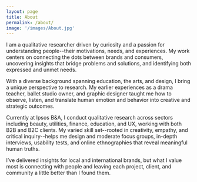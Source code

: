 ```yaml
---
layout: page
title: About
permalink: /about/
image: '/images/About.jpg'
---
```


I am a qualitative researcher driven by curiosity and a passion for understanding people--their motivations, needs, and experiences. My work centers on connecting the dots between brands and consumers, uncovering insights that bridge problems and solutions, and identifying both expressed and unmet needs.

With a diverse background spanning education, the arts, and design, I bring a unique perspective to research. My earlier experiences as a drama teacher, ballet studio owner, and graphic designer taught me how to observe, listen, and translate human emotion and behavior into creative and strategic outcomes.

Currently at Ipsos B&A, I conduct qualitative research across sectors including beauty, utilities, finance, education, and UX, working with both B2B and B2C clients. My varied skill set--rooted in creativity, empathy, and critical inquiry--helps me design and moderate focus groups, in-depth interviews, usability tests, and online ethnographies that reveal meaningful human truths.

I’ve delivered insights for local and international brands, but what I value most is connecting with people and leaving each project, client, and community a little better than I found them.